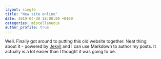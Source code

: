 ```yaml
---
layout: single
title: "New site online"
date: 2019-04-30 18:00:00 +0100
categories: miscellaneous
author_profile: true
---
```


Well. Finally got around to putting this old website together. Neat thing about it - powered by [Jekyll](http://jekyllrb.com) and I can use Markdown to author my posts. It actually is a lot easier than I thought it was going to be.